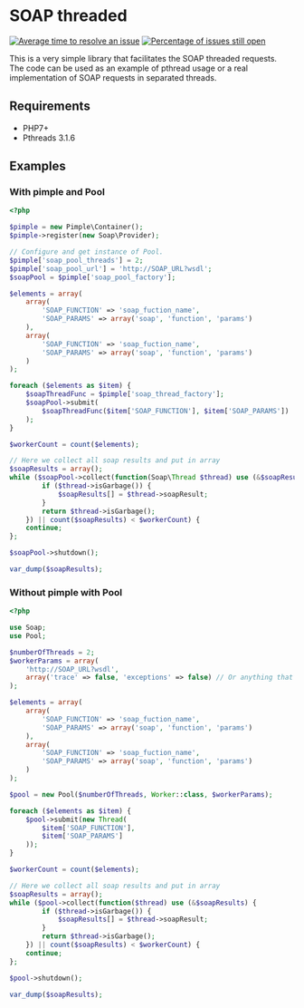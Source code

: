 # SOAP threaded

[![Average time to resolve an issue](http://isitmaintained.com/badge/resolution/paulobezerr/php_soap_pthreads.svg)](http://isitmaintained.com/project/paulobezerr/php_soap_pthreads "Average time to resolve an issue")
[![Percentage of issues still open](http://isitmaintained.com/badge/open/paulobezerr/php_soap_pthreads.svg)](http://isitmaintained.com/project/paulobezerr/php_soap_pthreads "Percentage of issues still open")

This is a very simple library that facilitates the SOAP threaded requests.  
The code can be used as an example of pthread usage or a real implementation of SOAP requests in separated threads.

## Requirements

- PHP7+
- Pthreads 3.1.6

## Examples

### With pimple and Pool

```php
<?php

$pimple = new Pimple\Container();
$pimple->register(new Soap\Provider);

// Configure and get instance of Pool.
$pimple['soap_pool_threads'] = 2;
$pimple['soap_pool_url'] = 'http://SOAP_URL?wsdl';
$soapPool = $pimple['soap_pool_factory'];

$elements = array(
    array(
        'SOAP_FUNCTION' => 'soap_fuction_name',
        'SOAP_PARAMS' => array('soap', 'function', 'params')
    ),
    array(
        'SOAP_FUNCTION' => 'soap_fuction_name',
        'SOAP_PARAMS' => array('soap', 'function', 'params')
    )
);

foreach ($elements as $item) {
    $soapThreadFunc = $pimple['soap_thread_factory'];
    $soapPool->submit(
        $soapThreadFunc($item['SOAP_FUNCTION'], $item['SOAP_PARAMS'])
    );
}

$workerCount = count($elements);

// Here we collect all soap results and put in array
$soapResults = array();
while ($soapPool->collect(function(Soap\Thread $thread) use (&$soapResults) {
        if ($thread->isGarbage()) {
            $soapResults[] = $thread->soapResult;
        }
        return $thread->isGarbage();
    }) || count($soapResults) < $workerCount) {
    continue;
};

$soapPool->shutdown();

var_dump($soapResults);
```

### Without pimple with Pool

```php
<?php

use Soap;
use Pool;

$numberOfThreads = 2;
$workerParams = array(
    'http://SOAP_URL?wsdl',
    array('trace' => false, 'exceptions' => false) // Or anything that you need
);

$elements = array(
    array(
        'SOAP_FUNCTION' => 'soap_fuction_name',
        'SOAP_PARAMS' => array('soap', 'function', 'params')
    ),
    array(
        'SOAP_FUNCTION' => 'soap_fuction_name',
        'SOAP_PARAMS' => array('soap', 'function', 'params')
    )
);

$pool = new Pool($numberOfThreads, Worker::class, $workerParams);

foreach ($elements as $item) {
    $pool->submit(new Thread(
        $item['SOAP_FUNCTION'],
        $item['SOAP_PARAMS']
    ));
}

$workerCount = count($elements);

// Here we collect all soap results and put in array
$soapResults = array();
while ($pool->collect(function($thread) use (&$soapResults) {
        if ($thread->isGarbage()) {
            $soapResults[] = $thread->soapResult;
        }
        return $thread->isGarbage();
    }) || count($soapResults) < $workerCount) {
    continue;
};

$pool->shutdown();

var_dump($soapResults);
```
